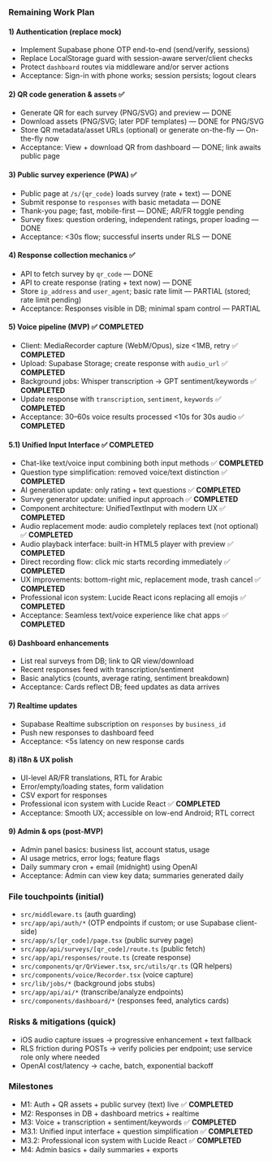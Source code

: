 ### Remaining Work Plan

#### 1) Authentication (replace mock)
- Implement Supabase phone OTP end-to-end (send/verify, sessions)
- Replace LocalStorage guard with session-aware server/client checks
- Protect `dashboard` routes via middleware and/or server actions
- Acceptance: Sign-in with phone works; session persists; logout clears

#### 2) QR code generation & assets ✅
- Generate QR for each survey (PNG/SVG) and preview — DONE
- Download assets (PNG/SVG; later PDF templates) — DONE for PNG/SVG
- Store QR metadata/asset URLs (optional) or generate on-the-fly — On-the-fly now
- Acceptance: View + download QR from dashboard — DONE; link awaits public page

#### 3) Public survey experience (PWA) ✅
- Public page at `/s/{qr_code}` loads survey (rate + text) — DONE
- Submit response to `responses` with basic metadata — DONE
- Thank-you page; fast, mobile-first — DONE; AR/FR toggle pending
- Survey fixes: question ordering, independent ratings, proper loading — DONE
- Acceptance: <30s flow; successful inserts under RLS — DONE

#### 4) Response collection mechanics ✅
- API to fetch survey by `qr_code` — DONE
- API to create response (rating + text now) — DONE
- Store `ip_address` and `user_agent`; basic rate limit — PARTIAL (stored; rate limit pending)
- Acceptance: Responses visible in DB; minimal spam control — PARTIAL

#### 5) Voice pipeline (MVP) ✅ **COMPLETED**
- Client: MediaRecorder capture (WebM/Opus), size <1MB, retry ✅ **COMPLETED**
- Upload: Supabase Storage; create response with `audio_url` ✅ **COMPLETED**
- Background jobs: Whisper transcription → GPT sentiment/keywords ✅ **COMPLETED**
- Update response with `transcription`, `sentiment`, `keywords` ✅ **COMPLETED**
- Acceptance: 30–60s voice results processed <10s for 30s audio ✅ **COMPLETED**

#### 5.1) Unified Input Interface ✅ **COMPLETED**
- Chat-like text/voice input combining both input methods ✅ **COMPLETED**
- Question type simplification: removed voice/text distinction ✅ **COMPLETED**
- AI generation update: only rating + text questions ✅ **COMPLETED**
- Survey generator update: unified input approach ✅ **COMPLETED**
- Component architecture: UnifiedTextInput with modern UX ✅ **COMPLETED**
- Audio replacement mode: audio completely replaces text (not optional) ✅ **COMPLETED**
- Audio playback interface: built-in HTML5 player with preview ✅ **COMPLETED**
- Direct recording flow: click mic starts recording immediately ✅ **COMPLETED**
- UX improvements: bottom-right mic, replacement mode, trash cancel ✅ **COMPLETED**
- Professional icon system: Lucide React icons replacing all emojis ✅ **COMPLETED**
- Acceptance: Seamless text/voice experience like chat apps ✅ **COMPLETED**

#### 6) Dashboard enhancements
- List real surveys from DB; link to QR view/download
- Recent responses feed with transcription/sentiment
- Basic analytics (counts, average rating, sentiment breakdown)
- Acceptance: Cards reflect DB; feed updates as data arrives

#### 7) Realtime updates
- Supabase Realtime subscription on `responses` by `business_id`
- Push new responses to dashboard feed
- Acceptance: <5s latency on new response cards

#### 8) i18n & UX polish
- UI-level AR/FR translations, RTL for Arabic
- Error/empty/loading states, form validation
- CSV export for responses
- Professional icon system with Lucide React ✅ **COMPLETED**
- Acceptance: Smooth UX; accessible on low-end Android; RTL correct

#### 9) Admin & ops (post-MVP)
- Admin panel basics: business list, account status, usage
- AI usage metrics, error logs; feature flags
- Daily summary cron + email (midnight) using OpenAI
- Acceptance: Admin can view key data; summaries generated daily

### File touchpoints (initial)
- `src/middleware.ts` (auth guarding)
- `src/app/api/auth/*` (OTP endpoints if custom; or use Supabase client-side)
- `src/app/s/[qr_code]/page.tsx` (public survey page)
- `src/app/api/surveys/[qr_code]/route.ts` (public fetch)
- `src/app/api/responses/route.ts` (create response)
- `src/components/qr/QrViewer.tsx`, `src/utils/qr.ts` (QR helpers)
- `src/components/voice/Recorder.tsx` (voice capture)
- `src/lib/jobs/*` (background jobs stubs)
- `src/app/api/ai/*` (transcribe/analyze endpoints)
- `src/components/dashboard/*` (responses feed, analytics cards)

### Risks & mitigations (quick)
- iOS audio capture issues → progressive enhancement + text fallback
- RLS friction during POSTs → verify policies per endpoint; use service role only where needed
- OpenAI cost/latency → cache, batch, exponential backoff

### Milestones
- M1: Auth + QR assets + public survey (text) live ✅ **COMPLETED**
- M2: Responses in DB + dashboard metrics + realtime
- M3: Voice + transcription + sentiment/keywords ✅ **COMPLETED**
- M3.1: Unified input interface + question simplification ✅ **COMPLETED**
- M3.2: Professional icon system with Lucide React ✅ **COMPLETED**
- M4: Admin basics + daily summaries + exports


